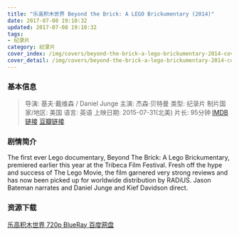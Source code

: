 ```yaml
---
title: "乐高积木世界 Beyond the Brick: A LEGO Brickumentary (2014)"
date: 2017-07-08 19:10:32
updated: 2017-07-08 19:10:32
tags:
- 纪录片
category: 纪录片
cover_index: /img/covers/beyond-the-brick-a-lego-brickumentary-2014-cover-index.jpg
cover_detail: /img/covers/beyond-the-brick-a-lego-brickumentary-2014-cover-detail.jpg
---
```


### 基本信息

>导演: 基夫·戴维森 / Daniel Junge
主演: 杰森·贝特曼
类型: 纪录片
制片国家/地区: 美国
语言: 英语
上映日期: 2015-07-31(北美)
片长: 95分钟
[IMDB 链接](http://www.imdb.com/title/tt3214286)
[豆瓣链接](https://movie.douban.com/subject/25897206/)

### 剧情简介

The first ever Lego documentary, Beyond The Brick: A Lego Brickumentary, premiered earlier this year at the Tribeca Film Festival. Fresh off the hype and success of The Lego Movie, the film garnered very strong reviews and has now been picked up for worldwide distribution by RADiUS. Jason Bateman narrates and Daniel Junge and Kief Davidson direct.

### 资源下载

[乐高积木世界 720p BlueRay 百度网盘](https://pan.baidu.com/s/1kUEAArH#list/path=%2F)
